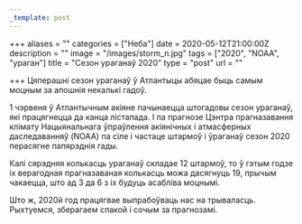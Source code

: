 ```yaml
---
_template: post
---
```



+++
aliases = ""
categories = ["Неба"]
date = 2020-05-12T21:00:00Z
description = ""
image = "/images/storm_n.jpg"
tags = ["2020", "NOAA", "ураган"]
title = "Cезон ураганаў 2020"
type = "post"
url = ""

+++
Цяперашні сезон ураганаў ў Атлантыцы абяцае быць самым моцным за апошнія некалькі гадоў.  
  
1 чэрвеня ў Атлантычным акіяне пачынаецца штогадовы сезон ураганаў, які працягнецца да канца лістапада. І па прагнозе Цэнтра прагназавання клімату Нацыянальнага ўпраўлення акіянічных і атмасферных даследаванняў (NOAA) па сіле і частаце штармоў і ўраганаў сезон 2020 перасягне папярэднія гады.  
  
Калі сярэдняя колькасць ураганаў складае 12 штармоў, то ў гэтым годзе іх верагодная прагназаваная колькасць можа дасягнуць 19, прычым чакаецца, што ад 3 да 6 з іх будуць асабліва моцнымі.  
  
Што ж, 2020й год працягвае выпрабоўваць нас на трываласць. Рыхтуемся, зберагаем спакой і сочым за прагнозамі.
